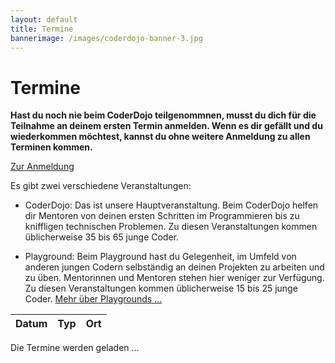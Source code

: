```yaml
---
layout: default
title: Termine
bannerimage: /images/coderdojo-banner-3.jpg
---
```


# Termine

**Hast du noch nie beim CoderDojo teilgenommnen, musst du dich für die Teilnahme an deinem ersten Termin anmelden. Wenn es dir gefällt und du wiederkommen möchtest, kannst du ohne weitere Anmeldung zu allen Terminen kommen.**

<p class="text-center"><a class="btn btn-material-light-blue-700" href="/anmeldung.html">Zur Anmeldung</a></p>

Es gibt zwei verschiedene Veranstaltungen:

- <span class="type-coderdojo">CoderDojo</span>: Das ist unsere Hauptveranstaltung. Beim CoderDojo helfen dir Mentoren von deinen ersten Schritten im Programmieren bis zu kniffligen technischen Problemen. Zu diesen Veranstaltungen kommen üblicherweise 35 bis 65 junge Coder.

- <span class="type-playground">Playground</span>: Beim Playground hast du Gelegenheit, im Umfeld von anderen jungen Codern selbständig an deinen Projekten zu arbeiten und zu üben. Mentorinnen und Mentoren stehen hier weniger zur Verfügung. Zu diesen Veranstaltungen kommen üblicherweise 15 bis 25 junge Coder. [Mehr über Playgrounds&nbsp;...](/infos/playground.html)

<table class="table" id="eventsTable">
	<thead>
		<tr>
			<th>Datum</th>
			<th>Typ</th>
			<th>Ort</th>
		</tr>
	</thead>
	<tbody>
	</tbody>
</table>

<p class="loadingText">Die Termine werden geladen ...</p>

<script language="javascript">
	Date.prototype.addDays = function(days) {
		var dat = new Date(this.valueOf());
		dat.setDate(dat.getDate() + days);
		return dat;
	}

	var eventsTable = $("#eventsTable");
	/*data = [
		{ date: new Date(2017, 6, 7), title: "Sommersemester 2017", type: "header" },
		{ date: new Date(2017, 5, 30), type: "playground" },
		{ date: new Date(2017, 6, 7) },
		{ date: new Date(2017, 8, 1), title: "Sommerferien 2017", type: "header" },
		{ date: new Date(2017, 6, 14), type: "playground" },
		{ date: new Date(2017, 6, 21), location: "<a href=\"http://www.jku.at/content/e213/e161/e6998/e6926\" target=\"_blank\">Johannes Kepler Universität Linz, Hochschulfondsgebäude , Raum HF 9901</a>, Altenberger Straße 69, 4040 Linz" },
		{ date: new Date(2017, 7, 4), location: "<a href=\"http://www.jku.at/content/e213/e161/e6998/e6926\" target=\"_blank\">Johannes Kepler Universität Linz, Hochschulfondsgebäude , Raum HF 9901</a>, Altenberger Straße 69, 4040 Linz" },
		{ date: new Date(2017, 7, 18) },
		{ date: new Date(2017, 8, 1) },
		{ date: new Date(2018, 1, 9), title: "Wintersemester 2017 / 2018", type: "header" },
		{ date: new Date(2017, 8, 15), location: "<a href=\"https://www.wko.at/service/ooe/bezirksstellen/linz.html\" target=\"_blank\">WKO Linz-Stadt</a>, Hessenplatz 3, 4020 Linz" },
		{ date: new Date(2017, 9, 6) },
		{ date: new Date(2017, 9, 20) },
		{ date: new Date(2017, 10, 3) },
		{ date: new Date(2017, 10, 17) },
		{ date: new Date(2017, 11, 1) },
		{ date: new Date(2017, 11, 15) },
		{ date: new Date(2018, 0, 12) },
		{ date: new Date(2018, 0, 26) },
		{ date: new Date(2018, 1, 9) }
	].filter(function(event) { return event.date >= new Date(); });*/
	$.get("https://participants-management-service.azurewebsites.net/api/events/?past=false", function(data) {
		var additionalEvents = [
			{ date: new Date(2017, 6, 7), title: "Sommerferien 2017", type: "header" },
			{ date: new Date(2017, 6, 13), title: "Sommerferien 2017", type: "header" },
			{ date: new Date(2017, 8, 14), title: "Wintersemester 2017 / 2018", type: "header" }
		].filter(function(event) { return event.date >= new Date(); });
		
		data = data.concat(additionalEvents).sort(function(a, b) {
			a = new Date(a.date);
			b = new Date(b.date);
			return a > b ? 1 : a < b ? -1 : 0;
		});

		data.forEach(function(event) {
			var row = "";

			if (event.type == "header") {
				row = "<tr class='subtitle'><td colspan='3'>" + event.title + "</td></tr>";
			} else {
				var date = moment(new Date(event.date)).startOf("day");
				var formattedDate = date.format("YYYY-MM-DD");

				/*row = "<tr";
				if (event.type == "playground") {
					row += " class='playground'";
				} else if (event.type == "bootcamp") {
					row += " class='bootcamp'";
				} else {
					row += " class='coderdojo'";
				}*/

				row += "<tr>";
				row += "<td>" + date.format("dddd, DD. MMMM YYYY") + " 16:00 - 18:00</td>";

				if (event.type == "playground") {
					row += "<td class='type-playground'>Playground";
				} else if (event.type == "bootcamp") {
					row += "<td class='type-bootcamp'>Bootcamp";
				} else {
					row += "<td class='type-coderdojo'>CoderDojo";
				}
				row += "</td>";

				row += "<td>";

				/*if (event.type == "playground") {
					row += "Playground<br/>";
				} else if (event.type == "bootcamp") {
					row += "Junior Bootcamp - im Rahmen des <a href='https://coding-club-linz.github.io/global-azure-bootcamp-2017/junior-bootcamp.html' target='_blank'>Global Azure Bootcamps</a><br/>";
					row += "für junge Coder ab 13 Jahren<br/>";
				} else {
					row += "CoderDojo<br/>";
				}*/
				
				if (event.location) {
					row += event.location;
				} else {
					row += "<a href=\"http://www.linz.at/wissensturm/anreise.asp\" target=\"_blank\">Wissensturm</a>, Kärtnerstraße 26, 4020 Linz";
				}

				if (formattedDate == "2017-06-02") {
					row += "<div class=\"sponsor\"><div>Der Robotics Workshop bei diesem CoderDojo wird von <a href=\"http://www.sparxsystems.at\" target=\"_blank\">Sparx Systems</a>, <a href=\"https://www.microsoft.com/de-at\" target=\"_blank\">Microsoft</a>, <a href=\"https://www.aec.at/\" target=\"_blank\">Ars Electronica</a> und <a href=\"http://www.voesi.or.at/\" target=\"_blank\">VÖSI</a> gesponsert.</div><img src=\"images/sponsors_20170602.jpg\" style=\"width: 100%; margin-top: 5px; margin-bottom: 0;\" /></div>";
				} else if (formattedDate == "2017-06-23") {
					row += "<div class=\"sponsor\"><div>Wir feiern den 2. Geburtstag vom CoderDojo Linz! Die Linzer Firma <a href=\"https://www.insite-it.net/en/start-en\" target=\"_blank\">INSITE IT</a> sponsert zu diesem Anlass Kuchen für alle :-). Vielen Dank!</div><a href=\"https://www.insite-it.net/en/start-en\" target=\"_blank\"><img src=\"images/insite-it-logo.png\" style=\"width: 100%; max-width: 250px; margin-top: 5px; margin-bottom: 0;\" /></a></div>";
				}

				if (event.sponsor) {
					row += "<br/><span class=\"sponsor\">Sponsored by " + event.sponsor + "</a>";
				}

				row += "</td>";

				/*row += "<td id='availableTickets" + event.eventbriteId + "' class='text-right'></td>";
				if (event.type == "playground") {
					row += "<td></td>";
				} else if (event.type == "bootcamp") {
					row += "<td><a href='https://www.eventbrite.de/e/global-azure-bootcamp-austria-2017-tickets-31460449050' target='_blank'>zur Anmeldung</a></td>";
				} else {
					row += "<td><a href='https://www.eventbrite.de/e/coderdojo-linz-wissensturm-tickets-" + event.eventbriteId + "' target='_blank'>zur Anmeldung</a></td>";
				}*/
				
				row += "</tr>";
			}

			eventsTable.append(row);
		});

		$(".loadingText").hide();
	});

	/*data.forEach(function(event) {
		if (event.quantitySold >= event.quantityTotal) {
			$("#availableTickets" + event.eventbriteId).append("<span class='warning'>ausgebucht*</span>");
		} else {
			$("#availableTickets" + event.eventbriteId).append(event.quantityTotal - event.quantitySold);
		}
	});*/
</script>
